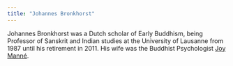 ```yaml
---
title: "Johannes Bronkhorst"
---
```


Johannes Bronkhorst was a Dutch scholar of Early Buddhism, being Professor of Sanskrit and Indian studies at the University of Lausanne from 1987 until his retirement in 2011.
His wife was the Buddhist Psychologist [Joy Manné](/authors/manne-joy).